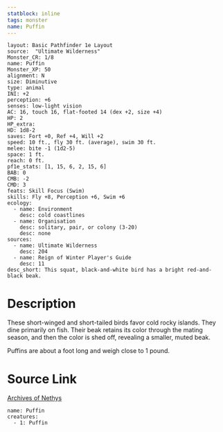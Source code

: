 ```yaml
---
statblock: inline
tags: monster
name: Puffin
---
```

```statblock
layout: Basic Pathfinder 1e Layout
source:  "Ultimate Wilderness"
Monster_CR: 1/8
name: Puffin
Monster_XP: 50
alignment: N
size: Diminutive
type: animal
INI: +2
perception: +6
senses: low-light vision
AC: 16, touch 16, flat-footed 14 (dex +2, size +4)
HP: 2
HP_extra: 
HD: 1d8-2
saves: Fort +0, Ref +4, Will +2
speed: 10 ft., fly 30 ft. (average), swim 30 ft.
melee: bite -1 (1d2-5)
space: 1 ft.
reach: 0 ft.
pf1e_stats: [1, 15, 6, 2, 15, 6]
BAB: 0
CMB: -2
CMD: 3
feats: Skill Focus (Swim)
skills: Fly +8, Perception +6, Swim +6
ecology:
  - name: Environment
    desc: cold coastlines
  - name: Organisation
    desc: solitary, pair, or colony (3-20)
    desc: none
sources:
  - name: Ultimate Wilderness
    desc: 204
  - name: Reign of Winter Player's Guide
    desc: 11
desc_short: This squat, black-and-white bird has a bright red-and-black beak.
```
# Description
These short-winged and short-tailed birds favor cold rocky islands. They dine primarily on fish. Their beak retains its color through the mating season, and then the color is shed off, revealing a smaller, muted beak.

 Puffins are about a foot long and weigh close to 1 pound.
# Source Link
[Archives of Nethys](https://aonprd.com/MonsterDisplay.aspx?ItemName=Puffin)
```encounter-table
name: Puffin
creatures:
  - 1: Puffin
```
